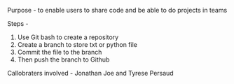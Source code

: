 Purpose - to enable users to share code and be able to do projects in teams

Steps - 
1. Use Git bash to create a repository
2. Create a branch to store txt or python file
3. Commit the file to the branch
4. Then push the branch to Github


Callobraters involved - Jonathan Joe and
                        Tyrese Persaud
